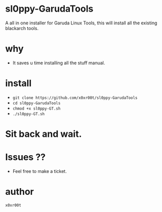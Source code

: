 # sl0ppy-GarudaTools
A all in one installer for Garuda Linux Tools, this will install all the existing blackarch tools.

# why
* It saves u time installing all the stuff manual.

# install 
* `git clone https://github.com/x0xr00t/sl0ppy-GarudaTools`
* `cd sl0ppy-GarudaTools`
* `chmod +x sl0ppy-GT.sh`
* `./sl0ppy-GT.sh`

# Sit back and wait. 

# Issues ??
* Feel free to make a ticket.

# author
`x0xr00t`
